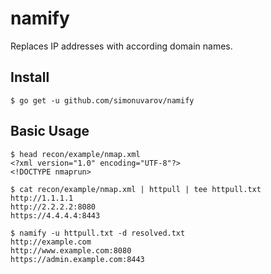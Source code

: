 # namify

Replaces IP addresses with according domain names.

## Install

```
$ go get -u github.com/simonuvarov/namify
```

## Basic Usage

```
$ head recon/example/nmap.xml
<?xml version="1.0" encoding="UTF-8"?>
<!DOCTYPE nmaprun>
```

```
$ cat recon/example/nmap.xml | httpull | tee httpull.txt
http://1.1.1.1
http://2.2.2.2:8080
https://4.4.4.4:8443
```

```
$ namify -u httpull.txt -d resolved.txt
http://example.com
http://www.example.com:8080
https://admin.example.com:8443
```
